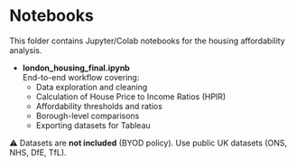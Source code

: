 # Notebooks

This folder contains Jupyter/Colab notebooks for the housing affordability analysis.

- **london_housing_final.ipynb**  
  End-to-end workflow covering:
  - Data exploration and cleaning  
  - Calculation of House Price to Income Ratios (HPIR)  
  - Affordability thresholds and ratios  
  - Borough-level comparisons  
  - Exporting datasets for Tableau  

⚠️ Datasets are **not included** (BYOD policy). Use public UK datasets (ONS, NHS, DfE, TfL).
